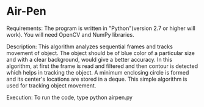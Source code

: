 # Air-Pen
Requirements: The program is written in "Python"(version 2.7 or higher will work). You will need OpenCV and NumPy libraries.

Description: This algorithm analyzes sequential frames and tracks movement of object. The object should be of blue color of a particular size and with a clear background, would give a better accuracy. In this algorithm, at first the frame is read and filtered and then contour is detected which helps in tracking the object. A minimum enclosing circle is formed and its center's locations are stored in a deque. This simple algorithm is used for tracking object movement.

Execution: To run the code, type python airpen.py
